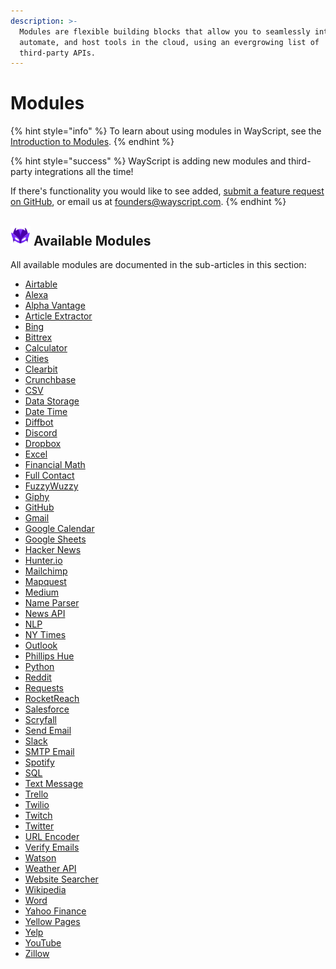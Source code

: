 ```yaml
---
description: >-
  Modules are flexible building blocks that allow you to seamlessly integrate,
  automate, and host tools in the cloud, using an evergrowing list of
  third-party APIs.
---
```


# Modules

{% hint style="info" %}
To learn about using modules in WayScript, see the [Introduction to Modules](../../getting_started/modules.md).
{% endhint %}

{% hint style="success" %}
WayScript is adding new modules and third-party integrations all the time!

If there's functionality you would like to see added, [submit a feature request on GitHub](https://github.com/wayscript/feedback), or email us at founders@wayscript.com.
{% endhint %}

## ![](../../.gitbook/assets/wayscript_32x32.png) Available Modules

All available modules are documented in the sub-articles in this section:

* [Airtable](airtable.md)
* [Alexa](alexa.md)
* [Alpha Vantage](alpha-vantage.md)
* [Article Extractor](article-extractor.md)
* [Bing](bing.md)
* [Bittrex](bittrex.md)
* [Calculator](calculator.md)
* [Cities](cities.md)
* [Clearbit](clearbit.md)
* [Crunchbase](crunchbase.md)
* [CSV](csv.md)
* [Data Storage](data-storage.md)
* [Date Time](date-time.md)
* [Diffbot](diffbot.md)
* [Discord](discord.md)
* [Dropbox](dropbox.md)
* [Excel](excel.md)
* [Financial Math](financial-math.md)
* [Full Contact](full-contact.md)
* [FuzzyWuzzy](fuzzywuzzy.md)
* [Giphy](giphy.md)
* [GitHub](github.md)
* [Gmail](gmail.md)
* [Google Calendar](google-calendar.md)
* [Google Sheets](google-sheets.md)
* [Hacker News](hackernews.md)
* [Hunter.io](hunter.io.md)
* [Mailchimp](mailchimp.md)
* [Mapquest](mapquest.md)
* [Medium](medium.md)
* [Name Parser](name-parser.md)
* [News API](news-api.md)
* [NLP](nlp.md)
* [NY Times](ny-times.md)
* [Outlook](outlook.md)
* [Phillips Hue](phillips-hue.md)
* [Python](python/)
* [Reddit](reddit.md)
* [Requests](requests.md)
* [RocketReach](rocketreach.md)
* [Salesforce](salesforce.md)
* [Scryfall](scryfall.md)
* [Send Email](send-email.md)
* [Slack](slack.md)
* [SMTP Email](smtp-email.md)
* [Spotify](spotify.md)
* [SQL](sql.md)
* [Text Message](text-message.md)
* [Trello](trello.md)
* [Twilio](twilio.md)
* [Twitch](twitch.md)
* [Twitter](twitter.md)
* [URL Encoder](url-encoder.md)
* [Verify Emails](verify-emails.md)
* [Watson](watson.md)
* [Weather API](weather-api.md)
* [Website Searcher](website-searcher.md)
* [Wikipedia](wikipedia.md)
* [Word](word.md)
* [Yahoo Finance](yahoo-finance.md)
* [Yellow Pages](yellow-pages.md)
* [Yelp](yelp.md)
* [YouTube](youtube.md)
* [Zillow](zillow.md)

